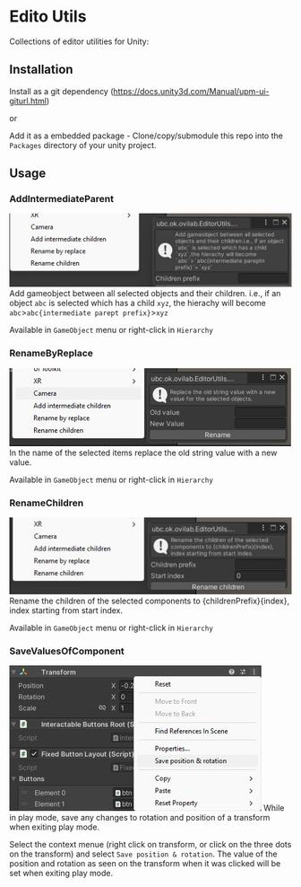 # Edito Utils
Collections of editor utilities for Unity:

## Installation
Install as a git dependency (https://docs.unity3d.com/Manual/upm-ui-giturl.html)

or

Add it as a embedded package - Clone/copy/submodule this repo into the `Packages` directory of your unity project.

## Usage
### AddIntermediateParent
![image](images/AddIntermediateParent.jpg)
Add gameobject between all selected objects and their children. i.e., if an object `abc` is selected which has a child `xyz`, the hierachy will become `abc`>`abc{intermediate parept prefix}`>`xyz`

Available in `GameObject` menu or right-click in `Hierarchy`

### RenameByReplace
![image](images/RenameByReplace.jpg)
In the name of the selected items replace the old string value with a new value.

Available in `GameObject` menu or right-click in `Hierarchy`

### RenameChildren
![image](images/RenameChildren.jpg)
Rename the children of the selected components to {childrenPrefix}{index}, index starting from start index.

Available in `GameObject` menu or right-click in `Hierarchy`

### SaveValuesOfComponent
![image](images/SaveValuesOfComponent.jpg)
While in play mode, save any changes to rotation and position of a transform when exiting play mode.

Select the context menue (right click on transform, or click on the three dots on the transform) and select `Save position & rotation`. The value of the position and rotation as seen on the transform when it was clicked will be set when exiting play mode.
